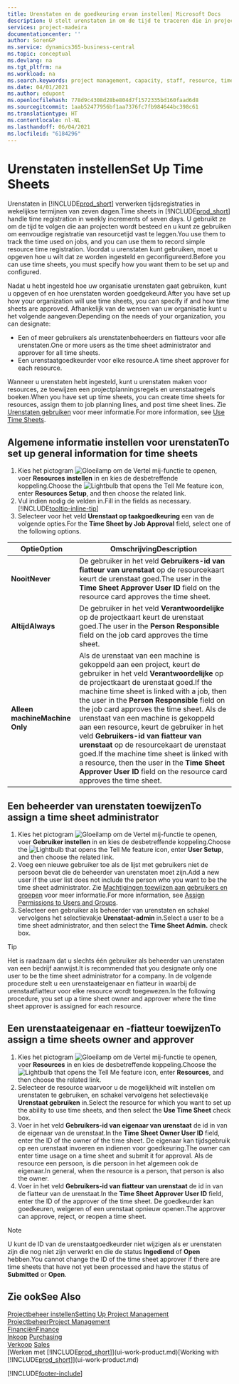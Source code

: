 ```yaml
---
title: Urenstaten en de goedkeuring ervan instellen| Microsoft Docs
description: U stelt urenstaten in om de tijd te traceren die in projecten en resources wordt gebruikt, wat u helpt bij projectbeheer, personeelsbezetting en capaciteit
services: project-madeira
documentationcenter: ''
author: SorenGP
ms.service: dynamics365-business-central
ms.topic: conceptual
ms.devlang: na
ms.tgt_pltfrm: na
ms.workload: na
ms.search.keywords: project management, capacity, staff, resource, time sheet
ms.date: 04/01/2021
ms.author: edupont
ms.openlocfilehash: 778d9c4308d28be804d7f1572335bd160faad6d8
ms.sourcegitcommit: 1aab52477956bf1aa7376fc7fb984644bc398c61
ms.translationtype: HT
ms.contentlocale: nl-NL
ms.lasthandoff: 06/04/2021
ms.locfileid: "6184296"
---
```

# <a name="set-up-time-sheets"></a><span data-ttu-id="f86b9-103">Urenstaten instellen</span><span class="sxs-lookup"><span data-stu-id="f86b9-103">Set Up Time Sheets</span></span>
<span data-ttu-id="f86b9-104">Urenstaten in [!INCLUDE[prod_short](includes/prod_short.md)] verwerken tijdsregistraties in wekelijkse termijnen van zeven dagen.</span><span class="sxs-lookup"><span data-stu-id="f86b9-104">Time sheets in [!INCLUDE[prod_short](includes/prod_short.md)] handle time registration in weekly increments of seven days.</span></span> <span data-ttu-id="f86b9-105">U gebruikt ze om de tijd te volgen die aan projecten wordt besteed en u kunt ze gebruiken om eenvoudige registratie van resourcetijd vast te leggen.</span><span class="sxs-lookup"><span data-stu-id="f86b9-105">You use them to track the time used on jobs, and you can use them to record simple resource time registration.</span></span> <span data-ttu-id="f86b9-106">Voordat u urenstaten kunt gebruiken, moet u opgeven hoe u wilt dat ze worden ingesteld en geconfigureerd.</span><span class="sxs-lookup"><span data-stu-id="f86b9-106">Before you can use time sheets, you must specify how you want them to be set up and configured.</span></span>

<span data-ttu-id="f86b9-107">Nadat u hebt ingesteld hoe uw organisatie urenstaten gaat gebruiken, kunt u opgeven of en hoe urenstaten worden goedgekeurd.</span><span class="sxs-lookup"><span data-stu-id="f86b9-107">After you have set up how your organization will use time sheets, you can specify if and how time sheets are approved.</span></span> <span data-ttu-id="f86b9-108">Afhankelijk van de wensen van uw organisatie kunt u het volgende aangeven:</span><span class="sxs-lookup"><span data-stu-id="f86b9-108">Depending on the needs of your organization, you can designate:</span></span>

* <span data-ttu-id="f86b9-109">Een of meer gebruikers als urenstatenbeheerders en fiatteurs voor alle urenstaten.</span><span class="sxs-lookup"><span data-stu-id="f86b9-109">One or more users as the time sheet administrator and approver for all time sheets.</span></span>
* <span data-ttu-id="f86b9-110">Een urenstaatgoedkeurder voor elke resource.</span><span class="sxs-lookup"><span data-stu-id="f86b9-110">A time sheet approver for each resource.</span></span>

<span data-ttu-id="f86b9-111">Wanneer u urenstaten hebt ingesteld, kunt u urenstaten maken voor resources, ze toewijzen een projectplanningsregels en urenstaatregels boeken.</span><span class="sxs-lookup"><span data-stu-id="f86b9-111">When you have set up time sheets, you can create time sheets for resources, assign them to job planning lines, and post time sheet lines.</span></span> <span data-ttu-id="f86b9-112">Zie [Urenstaten gebruiken](projects-how-use-time-sheets.md) voor meer informatie.</span><span class="sxs-lookup"><span data-stu-id="f86b9-112">For more information, see [Use Time Sheets](projects-how-use-time-sheets.md).</span></span>

## <a name="to-set-up-general-information-for-time-sheets"></a><span data-ttu-id="f86b9-113">Algemene informatie instellen voor urenstaten</span><span class="sxs-lookup"><span data-stu-id="f86b9-113">To set up general information for time sheets</span></span>
1. <span data-ttu-id="f86b9-114">Kies het pictogram ![Gloeilamp om de Vertel mij-functie te openen](media/ui-search/search_small.png "Vertel me wat u wilt doen"), voer **Resources instellen** in en kies de desbetreffende koppeling.</span><span class="sxs-lookup"><span data-stu-id="f86b9-114">Choose the ![Lightbulb that opens the Tell Me feature](media/ui-search/search_small.png "Tell me what you want to do") icon, enter **Resources Setup**, and then choose the related link.</span></span>  
2. <span data-ttu-id="f86b9-115">Vul indien nodig de velden in.</span><span class="sxs-lookup"><span data-stu-id="f86b9-115">Fill in the fields as necessary.</span></span> [!INCLUDE[tooltip-inline-tip](includes/tooltip-inline-tip_md.md)]
3. <span data-ttu-id="f86b9-116">Selecteer voor het veld **Urenstaat op taakgoedkeuring** een van de volgende opties.</span><span class="sxs-lookup"><span data-stu-id="f86b9-116">For the **Time Sheet by Job Approval** field, select one of the following options.</span></span>

| <span data-ttu-id="f86b9-117">Optie</span><span class="sxs-lookup"><span data-stu-id="f86b9-117">Option</span></span> | <span data-ttu-id="f86b9-118">Omschrijving</span><span class="sxs-lookup"><span data-stu-id="f86b9-118">Description</span></span> |
| --- | --- |
| <span data-ttu-id="f86b9-119">**Nooit**</span><span class="sxs-lookup"><span data-stu-id="f86b9-119">**Never**</span></span> |<span data-ttu-id="f86b9-120">De gebruiker in het veld **Gebruikers-id van fiatteur van urenstaat** op de resourcekaart keurt de urenstaat goed.</span><span class="sxs-lookup"><span data-stu-id="f86b9-120">The user in the **Time Sheet Approver User ID** field on the resource card approves the time sheet.</span></span> |
| <span data-ttu-id="f86b9-121">**Altijd**</span><span class="sxs-lookup"><span data-stu-id="f86b9-121">**Always**</span></span> |<span data-ttu-id="f86b9-122">De gebruiker in het veld **Verantwoordelijke** op de projectkaart keurt de urenstaat goed.</span><span class="sxs-lookup"><span data-stu-id="f86b9-122">The user in the **Person Responsible** field on the job card approves the time sheet.</span></span> |
| <span data-ttu-id="f86b9-123">**Alleen machine**</span><span class="sxs-lookup"><span data-stu-id="f86b9-123">**Machine Only**</span></span> |<span data-ttu-id="f86b9-124">Als de urenstaat van een machine is gekoppeld aan een project, keurt de gebruiker in het veld **Verantwoordelijke** op de projectkaart de urenstaat goed.</span><span class="sxs-lookup"><span data-stu-id="f86b9-124">If the machine time sheet is linked with a job, then the user in the **Person Responsible** field on the job card approves the time sheet.</span></span> <span data-ttu-id="f86b9-125">Als de urenstaat van een machine is gekoppeld aan een resource, keurt de gebruiker in het veld **Gebruikers-id van fiatteur van urenstaat** op de resourcekaart de urenstaat goed.</span><span class="sxs-lookup"><span data-stu-id="f86b9-125">If the machine time sheet is linked with a resource, then the user in the **Time Sheet Approver User ID** field on the resource card approves the time sheet.</span></span> |

## <a name="to-assign-a-time-sheet-administrator"></a><span data-ttu-id="f86b9-126">Een beheerder van urenstaten toewijzen</span><span class="sxs-lookup"><span data-stu-id="f86b9-126">To assign a time sheet administrator</span></span>
1. <span data-ttu-id="f86b9-127">Kies het pictogram ![Gloeilamp om de Vertel mij-functie te openen](media/ui-search/search_small.png "Vertel me wat u wilt doen"), voer **Gebruiker instellen** in en kies de desbetreffende koppeling.</span><span class="sxs-lookup"><span data-stu-id="f86b9-127">Choose the ![Lightbulb that opens the Tell Me feature](media/ui-search/search_small.png "Tell me what you want to do") icon, enter **User Setup**, and then choose the related link.</span></span>  
2. <span data-ttu-id="f86b9-128">Voeg een nieuwe gebruiker toe als de lijst met gebruikers niet de persoon bevat die de beheerder van urenstaten moet zijn.</span><span class="sxs-lookup"><span data-stu-id="f86b9-128">Add a new user if the user list does not include the person who you want to be the time sheet administrator.</span></span> <span data-ttu-id="f86b9-129">Zie [Machtigingen toewijzen aan gebruikers en groepen](ui-define-granular-permissions.md) voor meer informatie.</span><span class="sxs-lookup"><span data-stu-id="f86b9-129">For more information, see [Assign Permissions to Users and Groups](ui-define-granular-permissions.md).</span></span>
3. <span data-ttu-id="f86b9-130">Selecteer een gebruiker als beheerder van urenstaten en schakel vervolgens het selectievakje **Urenstaat-admin** in.</span><span class="sxs-lookup"><span data-stu-id="f86b9-130">Select a user to be a time sheet administrator, and then select the **Time Sheet Admin.** check box.</span></span>  

> [!TIP]  
>   <span data-ttu-id="f86b9-131">Het is raadzaam dat u slechts één gebruiker als beheerder van urenstaten van een bedrijf aanwijst.</span><span class="sxs-lookup"><span data-stu-id="f86b9-131">It is recommended that you designate only one user to be the time sheet administrator for a company.</span></span> <span data-ttu-id="f86b9-132">In de volgende procedure stelt u een urenstaateigenaar en fiatteur in waarbij de urenstaatfiatteur voor elke resource wordt toegewezen.</span><span class="sxs-lookup"><span data-stu-id="f86b9-132">In the following procedure, you set up a time sheet owner and approver where the time sheet approver is assigned for each resource.</span></span>  

## <a name="to-assign-a-time-sheets-owner-and-approver"></a><span data-ttu-id="f86b9-133">Een urenstaateigenaar en -fiatteur toewijzen</span><span class="sxs-lookup"><span data-stu-id="f86b9-133">To assign a time sheets owner and approver</span></span>
1. <span data-ttu-id="f86b9-134">Kies het pictogram ![Gloeilamp om de Vertel mij-functie te openen](media/ui-search/search_small.png "Vertel me wat u wilt doen"), voer **Resources** in en kies de desbetreffende koppeling.</span><span class="sxs-lookup"><span data-stu-id="f86b9-134">Choose the ![Lightbulb that opens the Tell Me feature](media/ui-search/search_small.png "Tell me what you want to do") icon, enter **Resources**, and then choose the related link.</span></span>
2. <span data-ttu-id="f86b9-135">Selecteer de resource waarvoor u de mogelijkheid wilt instellen om urenstaten te gebruiken, en schakel vervolgens het selectievakje **Urenstaat gebruiken** in.</span><span class="sxs-lookup"><span data-stu-id="f86b9-135">Select the resource for which you want to set up the ability to use time sheets, and then select the **Use Time Sheet** check box.</span></span>  
3. <span data-ttu-id="f86b9-136">Voer in het veld **Gebruikers-id van eigenaar van urenstaat** de id in van de eigenaar van de urenstaat.</span><span class="sxs-lookup"><span data-stu-id="f86b9-136">In the **Time Sheet Owner User ID** field, enter the ID of the owner of the time sheet.</span></span> <span data-ttu-id="f86b9-137">De eigenaar kan tijdsgebruik op een urenstaat invoeren en indienen voor goedkeuring.</span><span class="sxs-lookup"><span data-stu-id="f86b9-137">The owner can enter time usage on a time sheet and submit it for approval.</span></span> <span data-ttu-id="f86b9-138">Als de resource een persoon, is die persoon in het algemeen ook de eigenaar.</span><span class="sxs-lookup"><span data-stu-id="f86b9-138">In general, when the resource is a person, that person is also the owner.</span></span>  
4. <span data-ttu-id="f86b9-139">Voer in het veld **Gebruikers-id van fiatteur van urenstaat** de id in van de fiatteur van de urenstaat.</span><span class="sxs-lookup"><span data-stu-id="f86b9-139">In the **Time Sheet Approver User ID** field, enter the ID of the approver of the time sheet.</span></span> <span data-ttu-id="f86b9-140">De goedkeurder kan goedkeuren, weigeren of een urenstaat opnieuw openen.</span><span class="sxs-lookup"><span data-stu-id="f86b9-140">The approver can approve, reject, or reopen a time sheet.</span></span>  

> [!NOTE]  
>   <span data-ttu-id="f86b9-141">U kunt de ID van de urenstaatgoedkeurder niet wijzigen als er urenstaten zijn die nog niet zijn verwerkt en die de status **Ingediend** of **Open** hebben.</span><span class="sxs-lookup"><span data-stu-id="f86b9-141">You cannot change the ID of the time sheet approver if there are time sheets that have not yet been processed and have the status of **Submitted** or **Open**.</span></span>

## <a name="see-also"></a><span data-ttu-id="f86b9-142">Zie ook</span><span class="sxs-lookup"><span data-stu-id="f86b9-142">See Also</span></span>
[<span data-ttu-id="f86b9-143">Projectbeheer instellen</span><span class="sxs-lookup"><span data-stu-id="f86b9-143">Setting Up Project Management</span></span>](projects-setup-projects.md)  
[<span data-ttu-id="f86b9-144">Projectbeheer</span><span class="sxs-lookup"><span data-stu-id="f86b9-144">Project Management</span></span>](projects-manage-projects.md)  
[<span data-ttu-id="f86b9-145">Financiën</span><span class="sxs-lookup"><span data-stu-id="f86b9-145">Finance</span></span>](finance.md)  
<span data-ttu-id="f86b9-146">[Inkoop](purchasing-manage-purchasing.md)       </span><span class="sxs-lookup"><span data-stu-id="f86b9-146">[Purchasing](purchasing-manage-purchasing.md)       </span></span>  
<span data-ttu-id="f86b9-147">[Verkoop](sales-manage-sales.md)    </span><span class="sxs-lookup"><span data-stu-id="f86b9-147">[Sales](sales-manage-sales.md)    </span></span>  
<span data-ttu-id="f86b9-148">[Werken met [!INCLUDE[prod_short](includes/prod_short.md)]](ui-work-product.md)</span><span class="sxs-lookup"><span data-stu-id="f86b9-148">[Working with [!INCLUDE[prod_short](includes/prod_short.md)]](ui-work-product.md)</span></span>  


[!INCLUDE[footer-include](includes/footer-banner.md)]